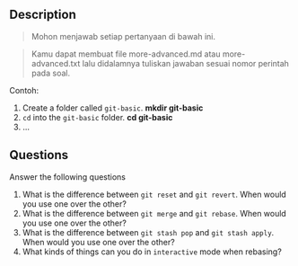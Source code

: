 ## Description
> Mohon menjawab setiap pertanyaan di bawah ini.

> Kamu dapat membuat file more-advanced.md atau more-advanced.txt lalu didalamnya tuliskan jawaban sesuai nomor perintah pada soal.

Contoh:
1. Create a folder called `git-basic`. **mkdir git-basic**
2. `cd` into the `git-basic` folder. **cd git-basic**
3. ...

## Questions
Answer the following questions

1. What is the difference between `git reset` and `git revert`. When would you use one over the other? 
2. What is the difference between `git merge` and `git rebase`. When would you use one over the other? 
3. What is the difference between `git stash pop` and `git stash apply`. When would you use one over the other? 
4. What kinds of things can you do in `interactive` mode when rebasing? 